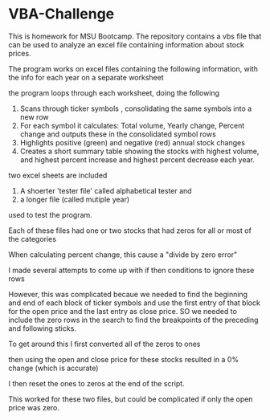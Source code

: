 # VBA-Challenge

This is homework for MSU Bootcamp.  The repository contains a vbs file that can be used to analyze an excel file containing information about stock prices. 

The program works on excel files  containing the following information, with the info for each year on a separate worksheet

<ticker>	<date>	<open>	<high>	<low>	<close>	<vol>		

the program loops through each worksheet, doing the following

1.  Scans through  ticker symbols <ticker>, consolidating the same symbols into a new row
2.  For each symbol it calculates: 	Total volume, Yearly change, Percent change and outputs these in the consolidated symbol rows
3.  Highlights positive (green) and negative (red) annual stock changes
4.  Creates a short summary table showing the stocks with highest volume, and highest percent increase and highest percent decrease each year.

two excel sheets are included

1. A shoerter 'tester file' called alphabetical tester
and
2. a longer file (called mutiple year)

used to test the program.

Each of these files had one or two stocks that had zeros for all or most of the categories

When calculating percent change, this cause a "divide by zero error"

I made several attempts to come up with if then conditions to ignore these rows

However, this was complicated becaue we needed to find the beginning and end of each block of ticker symbols and use the first entry of that block for the
open price and the last entry as close price.  SO we needed to include the zero rows in the search to find the breakpoints of the preceding and following sticks.

To get around this I first converted all of the zeros to ones

then using the open and close price for these stocks resulted in a 0% change (which is accurate)

I then reset the ones to zeros at the end of the script.

This worked for these two files, but could be complicated if only the open price was zero.
